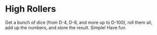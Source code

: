 # High Rollers
Get a bunch of dice (from D-4, D-6, and more up to D-100), roll them all, add up the numbers, and store the result.
Simple!
Have fun.
